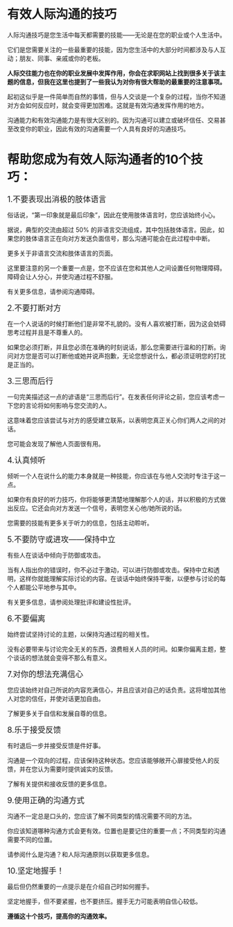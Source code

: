 # 有效人际沟通的技巧

 
人际沟通技巧是您生活中每天都需要的技能——无论是在您的职业或个人生活中。

它们是您需要关注的一些最重要的技能，因为您生活中的大部分时间都涉及与人互动；朋友、同事、亲戚或你的老板。

**人际交往能力也在你的职业发展中发挥作用，你会在求职网站上找到很多关于该主题的信息，但我在这里也提到了一些我认为对你有很大帮助的最重要的注意事项。**

起初这似乎是一件简单而自然的事情，但与人交谈是一个复杂的过程，当你不知道对方会如何反应时，就会变得更加困难。这就是有效沟通发挥作用的地方。

沟通能力和有效沟通能力是有很大区别的。因为沟通可以建立或破坏信任、交易甚至改变你的职业，因此有效的沟通需要一个人具有良好的沟通技巧。

# 帮助您成为有效人际沟通者的10个技巧：

<font size=4>1.不要表现出消极的肢体语言</font>

俗话说，“第一印象就是最后印象”，因此在使用肢体语言时，您应该始终小心。

据说，典型的交流由超过 50% 的非语言交流组成，其中包括肢体语言。因此，如果您的肢体语言正在向对方发送负面信号，那么沟通可能会在此过程中中断。

更多关于非语言交流和肢体语言的页面。

这里要注意的另一个重要一点是，您不应该在您和其他人之间设置任何物理障碍。障碍会让人分心，并使沟通过程不舒服。

有关更多信息，请参阅<el-link href="/">沟通障碍</el-link>。

<font size=4>2.不要打断对方</font>

在一个人说话的时候打断他们是非常不礼貌的。没有人喜欢被打断，因为这会妨碍思考过程并且是不尊重人的。

如果您必须打断，并且您必须在准确的时刻说话，那么您需要进行温和的打断。询问对方您是否可以打断他或她并说声抱歉，无论您想说什么，都必须证明您的打扰是正当的。

<font size=4>3.三思而后行</font>

一句完美描述这一点的谚语是“三思而后行”。在发表任何评论之前，您应该考虑一下您的言论将如何影响与您交流的人。

这意味着您应该尝试与对方的感受建立联系，以表明您真正关心你们两人之间的对话。

您可能会发现了解他人页面很有用。

<font size=4>4.认真倾听</font>

倾听一个人在说什么的能力本身就是一种技能，你应该在与他人交流时专注于这一点。

如果你有良好的听力技巧，你将能够更清楚地理解那个人的话，并以积极的方式做出反应。它还会向对方发送一个信号，表明您关心他/她所说的话。

您需要的技能有更多关于听力的信息，包括主动聆听。

<font size=4>5.不要防守或进攻——保持中立</font>

有些人在谈话中倾向于防御或攻击。

当有人指出你的错误时，你不必过于激动，可以进行防御或攻击。保持中立和透明，这样你就能理解实际讨论的内容。在谈话中始终保持平衡，以便参与讨论的每个人都能公平地参与其中。

有关更多信息，请参阅处理批评和建设性批评。

<font size=4>6.不要偏离</font>

始终尝试坚持讨论的主题，以保持沟通过程的相关性。

没有必要带来与讨论完全无关的东西，浪费相关人员的时间。如果你偏离主题，整个谈话的想法就会变得不那么有意义。

<font size=4>7.对你的想法充满信心</font>

您应该始终对自己所说的内容充满信心，并且应该对自己的话负责。这将增加其他人对您的信任，并使对话更加自由。

了解更多关于自信和发展自尊的信息。

<font size=4>8.乐于接受反馈</font>

有时退后一步并接受反馈是件好事。

沟通是一个双向的过程，应该保持这种状态。您应该能够敞开心扉接受他人的反馈，并在您认为需要时提供诚实的反馈。

了解有关提供和接收反馈的更多信息。

<font size=4>9.使用正确的沟通方式</font>

沟通不一定总是口头的，您应该了解不同类型的情况需要不同的方法。

你应该知道哪种沟通方式会更有效。位置也是要记住的重要一点；不同类型的沟通需要不同的位置。

请参阅什么是沟通？和人际沟通原则以获取更多信息。

<font size=4>10.坚定地握手！</font>

最后但仍然重要的一点提示是在介绍自己时如何握手。

坚定地握手，但不要紧握，也不要挤压。握手无力可能表明自信心较低。

 

**遵循这十个技巧，提高你的沟通效率。**

